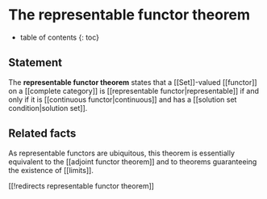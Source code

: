 
# The representable functor theorem
* table of contents
{: toc}

## Statement

The __representable functor theorem__ states that a [[Set]]-valued [[functor]] on a [[complete category]] is [[representable functor|representable]] if and only if it is [[continuous functor|continuous]] and has a [[solution set condition|solution set]].


## Related facts

As representable functors are ubiquitous, this theorem is essentially equivalent to the [[adjoint functor theorem]] and to theorems guaranteeing the existence of [[limits]].


[[!redirects representable functor theorem]]
